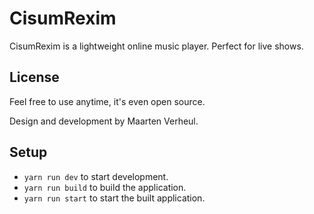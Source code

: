 # CisumRexim

CisumRexim is a lightweight online music player. Perfect for live shows.

## License

Feel free to use anytime, it's even open source.

Design and development by Maarten Verheul.

## Setup

- `yarn run dev` to start development.
- `yarn run build` to build the application.
- `yarn run start` to start the built application.
